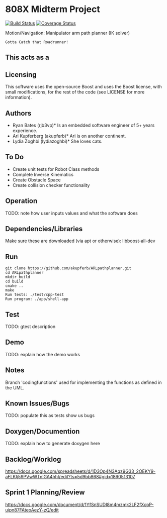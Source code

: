 # 808X Midterm Project
[![Build Status](https://travis-ci.org/akupferb/ARLpathplanner.svg?branch=master)](https://travis-ci.org/akupferb/ARLpathplanner)
[![Coverage Status](https://coveralls.io/repos/github/akupferb/ARLpathplanner/badge.svg?branch=master)](https://coveralls.io/github/akupferb/ARLpathplanner?branch=master)

Motion/Navigation: Manipulator arm path planner (IK solver)
```
Gotta Catch that Roadrunner!
```

This acts as a 
-
## Licensing

This software uses the open-source Boost and uses the Boost license, with small modifications, for the rest of the code (see LICENSE for more information).

## Authors

* Ryan Bates (rjb3vp)*
Is an embedded software engineer of 5+ years experience.
* Ari Kupferberg (akupferb)*
Ari is on another continent.
* Lydia Zoghbi (lydiazoghbi)*
She loves cats.

## To Do
* Create unit tests for Robot Class methods
* Complete Inverse Kinematics
* Create Obstacle Space
* Create collision checker functionality

## Operation
TODO: note how user inputs values and what the software does

## Dependencies/Libraries

Make sure these are downloaded (via apt or otherwise):
  libboost-all-dev

## Run
```
git clone https://github.com/akupferb/ARLpathplanner.git
cd ARLpathplanner
mkdir build
cd build
cmake ..
make
Run tests: ./test/cpp-test
Run program: ./app/shell-app
```

## Test
TODO: gtest description

## Demo
TODO: explain how the demo works

## Notes

Branch 'codingfunctions' used for implementing the functions as defined in the UML.

## Known Issues/Bugs

TODO: populate this as tests show us bugs

## Doxygen/Documention
TODO: explain how to generate doxygen here

## Backlog/Worklog

https://docs.google.com/spreadsheets/d/1D3Op4N3Aqz9G33_2OEKY9-aFLKIj59PVwWTnIGA4hhI/edit?ts=5d9bb868#gid=1860513107

## Sprint 1 Planning/Review

https://docs.google.com/document/d/1YfSnSUDI8m4mzmk2LF2fXcpP-uipn87FAteoAezY-zQ/edit

